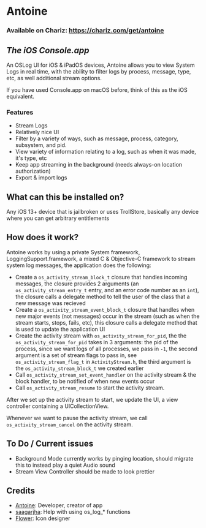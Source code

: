 # Antoine
### Available on Chariz: https://chariz.com/get/antoine
## *The iOS Console.app*
An OSLog UI for iOS & iPadOS devices, Antoine allows you to view System Logs in real time, with the ability to filter logs by process, message, type, etc, as well additional stream options.

If you have used Console.app on macOS before, think of this as the iOS equivalent.

### Features
- Stream Logs
- Relatively nice UI
- Filter by a variety of ways, such as message, process, category, subsystem, and pid.
- View variety of information relating to a log, such as when it was made, it's type, etc
- Keep app streaming in the background (needs always-on location authorization)
- Export & import logs

## What can this be installed on?
Any iOS 13+ device that is jailbroken or uses TrollStore, basically any device where you can get arbitrary entitlements

## How does it work?
Antoine works by using a private System framework, LoggingSupport.framework, a mixed C & Objective-C framework to stream system log messages, the application does the following:
- Create a ``os_activity_stream_block_t`` closure that handles incoming messages, the closure provides 2 arguments (an `os_activity_stream_entry_t` entry, and an error code number as an `int`), the closure calls a delegate method to tell the user of the class that a new message was recieved
- Create a `os_activity_stream_event_block_t` closure that handles when new major events (not messages) occur in the stream (such as when the stream starts, stops, fails, etc), this closure calls a delegate method that is used to update the application UI
- Create the activity stream with `os_activity_stream_for_pid`, the the `os_activity_stream_for_pid` takes in 3 arguments: the pid of the process, since we want logs of all processes, we pass in `-1`, the second argument is a set of stream flags to pass in, see `os_activity_stream_flag_t` in `ActivityStream.h`, the third argument is the `os_activity_stream_block_t` we created earlier
- Call `os_activity_stream_set_event_handler` on the activity stream & the block handler, to be notified of when new events occur
- Call `os_activity_stream_resume` to start the activity stream.

After we set up the activity stream to start, we update the UI, a view controller containing a UICollectionView.

Whenever we want to pause the activity stream, we call `os_activity_stream_cancel` on the activity stream.

## To Do / Current issues 
- Background Mode currently works by pinging location, should migrate this to instead play a quiet Audio sound
- Stream View Controller should be made to look prettier

## Credits
- [Antoine](https://github.com/NSAntoine): Developer, creator of app
- [saagarjha](https://federated.saagarjha.com/users/saagar): Help with using os_log_* functions
- [Flower](https://twitter.com/flowerible): Icon designer
